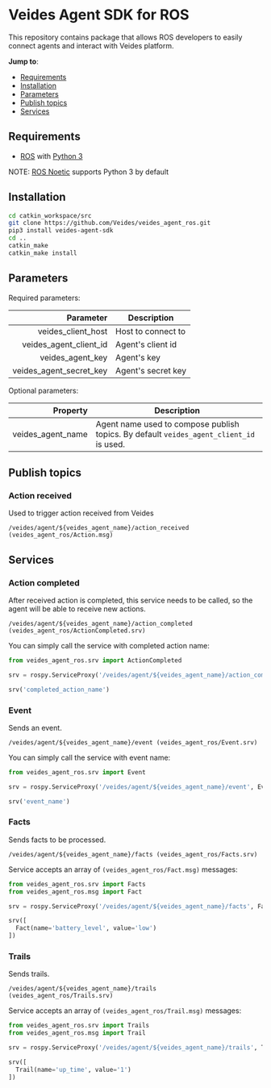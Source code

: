 # Veides Agent SDK for ROS

This repository contains package that allows ROS developers to easily connect agents and interact with Veides platform.

**Jump to**:

* [Requirements](#Requirements)
* [Installation](#Installation)
* [Parameters](#Parameters)
* [Publish topics](#Publish-topics)
* [Services](#Services)

## Requirements

* [ROS](https://www.ros.org/) with [Python 3](https://wiki.python.org/moin/BeginnersGuide/Download)

NOTE: [ROS Noetic](http://wiki.ros.org/noetic/Installation/Ubuntu) supports Python 3 by default

## Installation

```bash
cd catkin_workspace/src
git clone https://github.com/Veides/veides_agent_ros.git
pip3 install veides-agent-sdk
cd ..
catkin_make
catkin_make install
```

## Parameters

Required parameters:

| Parameter               | Description        |
| ----------------------: | ------------------ |
| veides_client_host      | Host to connect to |
| veides_agent_client_id  | Agent's client id    |
| veides_agent_key        | Agent's key          |
| veides_agent_secret_key | Agent's secret key   |

Optional parameters:

| Property          | Description                                                                             |
| ----------------: | --------------------------------------------------------------------------------------- |
| veides_agent_name | Agent name used to compose publish topics. By default `veides_agent_client_id` is used. |

## Publish topics

### Action received

Used to trigger action received from Veides

```
/veides/agent/${veides_agent_name}/action_received (veides_agent_ros/Action.msg)
```

## Services

### Action completed

After received action is completed, this service needs to be called, so the agent will be able to receive new actions.

```
/veides/agent/${veides_agent_name}/action_completed (veides_agent_ros/ActionCompleted.srv)
```

You can simply call the service with completed action name:

```python
from veides_agent_ros.srv import ActionCompleted

srv = rospy.ServiceProxy('/veides/agent/${veides_agent_name}/action_completed', ActionCompleted)

srv('completed_action_name')
```

### Event

Sends an event.

```
/veides/agent/${veides_agent_name}/event (veides_agent_ros/Event.srv)
```

You can simply call the service with event name:

```python
from veides_agent_ros.srv import Event

srv = rospy.ServiceProxy('/veides/agent/${veides_agent_name}/event', Event)

srv('event_name')
```

### Facts

Sends facts to be processed.

```
/veides/agent/${veides_agent_name}/facts (veides_agent_ros/Facts.srv)
```

Service accepts an array of `(veides_agent_ros/Fact.msg)` messages:

```python
from veides_agent_ros.srv import Facts
from veides_agent_ros.msg import Fact

srv = rospy.ServiceProxy('/veides/agent/${veides_agent_name}/facts', Facts)

srv([
  Fact(name='battery_level', value='low')
])
```

### Trails

Sends trails.

```
/veides/agent/${veides_agent_name}/trails (veides_agent_ros/Trails.srv)
```

Service accepts an array of `(veides_agent_ros/Trail.msg)` messages:

```python
from veides_agent_ros.srv import Trails
from veides_agent_ros.msg import Trail

srv = rospy.ServiceProxy('/veides/agent/${veides_agent_name}/trails', Trails)

srv([
  Trail(name='up_time', value='1')
])
```
